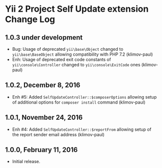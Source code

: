 Yii 2 Project Self Update extension Change Log
==============================================

1.0.3 under development
-----------------------

- Bug: Usage of deprecated `yii\base\Object` changed to `yii\base\BaseObject` allowing compatibility with PHP 7.2 (klimov-paul)
- Enh: Usage of deprecated exit code constants of `yii\console\Controller` changed to `yii\console\ExitCode` ones (klimov-paul)


1.0.2, December 8, 2016
-----------------------

- Enh #5: Added `SelfUpdateController::$composerOptions` allowing setup of additional options for `composer install` command (klimov-paul)


1.0.1, November 24, 2016
------------------------

- Enh #4: Added `SelfUpdateController::$reportFrom` allowing setup of the report sender email address (klimov-paul)


1.0.0, February 11, 2016
------------------------

- Initial release.
